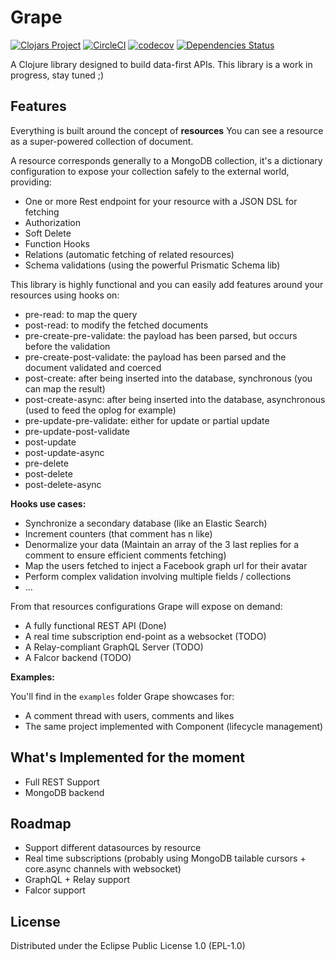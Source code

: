 # Grape

[![Clojars Project](https://img.shields.io/clojars/v/grape.svg)](https://clojars.org/grape)
[![CircleCI](https://circleci.com/gh/cyppan/grape.svg?style=shield)](https://circleci.com/gh/cyppan/grape)
[![codecov](https://codecov.io/gh/cyppan/grape/branch/master/graph/badge.svg)](https://codecov.io/gh/cyppan/grape)
[![Dependencies Status](https://jarkeeper.com/cyppan/grape/status.svg)](https://jarkeeper.com/cyppan/grape)

A Clojure library designed to build data-first APIs.
This library is a work in progress, stay tuned ;)

## Features

Everything is built around the concept of **resources**
You can see a resource as a super-powered collection of document. 

A resource corresponds generally to a MongoDB collection, it's a dictionary
 configuration to expose your collection safely to the external world, providing:
* One or more Rest endpoint for your resource with a JSON DSL for fetching
* Authorization
* Soft Delete
* Function Hooks
* Relations (automatic fetching of related resources)
* Schema validations (using the powerful Prismatic Schema lib)

This library is highly functional and you can easily add features around your resources
using hooks on:
* pre-read: to map the query
* post-read: to modify the fetched documents
* pre-create-pre-validate: the payload has been parsed, but occurs before the validation
* pre-create-post-validate: the payload has been parsed and the document validated and coerced
* post-create: after being inserted into the database, synchronous (you can map the result)
* post-create-async: after being inserted into the database, asynchronous (used to feed the oplog for example)
* pre-update-pre-validate: either for update or partial update
* pre-update-post-validate
* post-update
* post-update-async
* pre-delete
* post-delete
* post-delete-async

**Hooks use cases:** 
* Synchronize a secondary database (like an Elastic Search)
* Increment counters (that comment has n like)
* Denormalize your data (Maintain an array of the 3 last replies for a comment to ensure efficient comments fetching)
* Map the users fetched to inject a Facebook graph url for their avatar
* Perform complex validation involving multiple fields / collections
* ...

From that resources configurations Grape will expose on demand: 
* A fully functional REST API (Done)
* A real time subscription end-point as a websocket (TODO)
* A Relay-compliant GraphQL Server (TODO)
* A Falcor backend (TODO)

**Examples:**

You'll find in the `examples` folder Grape showcases for:

* A comment thread with users, comments and likes
* The same project implemented with Component (lifecycle management)


## What's Implemented for the moment

* Full REST Support
* MongoDB backend


## Roadmap

* Support different datasources by resource
* Real time subscriptions (probably using MongoDB tailable cursors + core.async channels with websocket)
* GraphQL + Relay support
* Falcor support


## License

Distributed under the Eclipse Public License 1.0 (EPL-1.0)
